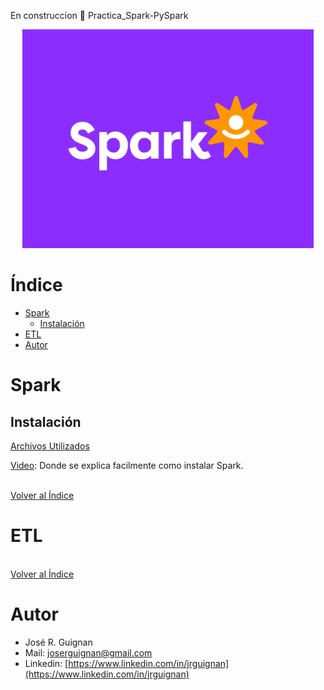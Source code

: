 En construccion 🚧 Practica_Spark-PySpark

<p align="center">
<img src="images/banner_spark_gif.gif"  height=350>
</p>

# Índice

* [Spark](#Spark)
  * [Instalación](#Instalación)
* [ETL](#ETL)
* [Autor](#Autor)

# Spark

## Instalación

[Archivos Utilizados](https://drive.google.com/drive/folders/15aR4VSfLApnMC3Zr__m9KLxbZM4pMpSQ?usp=sharing)

[Video](https://www.youtube.com/watch?v=8i4bq-MfN-0&list=PLr6cKjxlq43XVn33_6JQdrpI2txw0SKq8): Donde se explica facilmente como instalar Spark.

<br>[Volver al Índice](#Índice)

# ETL






<br>[Volver al Índice](#Índice)

# Autor

- José R. Guignan
- Mail: joserguignan@gmail.com
- Linkedin: [https://www.linkedin.com/in/jrguignan](https://www.linkedin.com/in/jrguignan)
